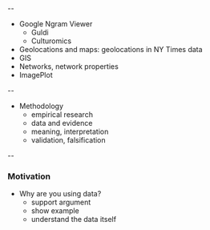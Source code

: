 

--

+ Google Ngram Viewer
	+ Guldi
	+ Culturomics
+ Geolocations and maps: geolocations in NY Times data
+ GIS
+ Networks, network properties
+ ImagePlot

--

+ Methodology
	+ empirical research
	+ data and evidence
	+ meaning, interpretation
	+ validation, falsification

--

### Motivation

+ Why are you using data?
	+ support argument
	+ show example
	+ understand the data itself



